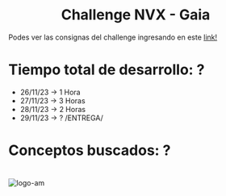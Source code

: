 <h1 align="center"> Challenge NVX - Gaia </h1>

Podes ver las consignas del challenge ingresando en este [link!](https://drive.google.com/file/d/1QNxcS9G3iWRDVDDBwJuc32UPNgufhDVn/view)

# Tiempo total de desarrollo: ?
- 26/11/23 -> 1 Hora
- 27/11/23 -> 3 Horas
- 28/11/23 -> 2 Horas
- 29/11/23 -> ? /ENTREGA/

# Conceptos buscados: ?

# 
![logo-am](https://github.com/AguzKind/aguzkind.github.io/assets/105683402/f6e227dd-dc65-452c-8cec-936962e43f96)
